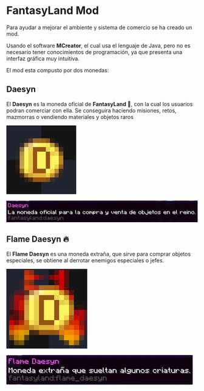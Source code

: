 # FantasyLand Mod

Para ayudar a mejorar el ambiente y sistema de comercio se ha creado un mod.

Usando el software **MCreator**, el cual usa el lenguaje de Java, pero no es necesario tener conocimientos de programación, ya que presenta una interfaz gráfica muy intuitiva.

El mod esta compusto por dos monedas:

## Daesyn


El **Daesyn** es la moneda oficial de **FantasyLand 🍄**, con la cual los usuarios podran comerciar con ella. Se conseguira haciendo misiones, retos, mazmorras o vendiendo materiales y objetos raros

![image](../img/daesyn2.png)

![image](../img/daesyn3.png)

## Flame Daesyn 🔥

El **Flame Daesyn** es una moneda extraña, que sirve para comprar objetos especiales, se obtiene al derrotar enemigos especiales o jefes.

![image](../img/flamedaesyn.png)

![image](../img/daesyn4.png)
